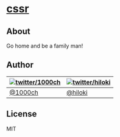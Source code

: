 # [cssr](http://cssr.herokuapp.com)

## About

Go home and be a family man!

## Author

| [![twitter/1000ch](https://avatars3.githubusercontent.com/u/1800018?v=2&s=70)](https://twitter.com/1000ch) | [![twitter/hiloki](https://avatars2.githubusercontent.com/u/445333?v=2&s=70)](https://twitter.com/hiloki) |
|---|---|
| [@1000ch](http://github.com/1000ch) | [@hiloki](http://github.com/hiloki) |

## License

MIT